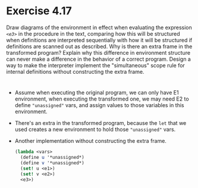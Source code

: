 # Exercise 4.17

Draw diagrams of the environment in effect when evaluating the expression
_`<e3>`_ in the procedure in the text, comparing how this will be structured
when definitions are interpreted sequentially with how it will be structured if
definitions are scanned out as described. Why is there an extra frame in the
transformed program? Explain why this difference in environment structure can
never make a difference in the behavior of a correct program. Design a way to
make the interpreter implement the "simultaneous" scope rule for internal
definitions without constructing the extra frame.

#

- Assume when executing the original program, we can only have E1 environment,
  when executing the transformed one, we may need E2 to define `"unassigned"`
  vars, and assign values to those variables in this environment.

- There's an extra in the transformed program, because the `let` that we used
  creates a new environment to hold those `"unassigned"` vars.

- Another implementation without constructing the extra frame.

  ```scheme
  (lambda <vars>
    (define u '*unassigned*)
    (define v '*unassigned*)
    (set! u <e1>)
    (set! v <e2>)
    <e3>)
  ```
